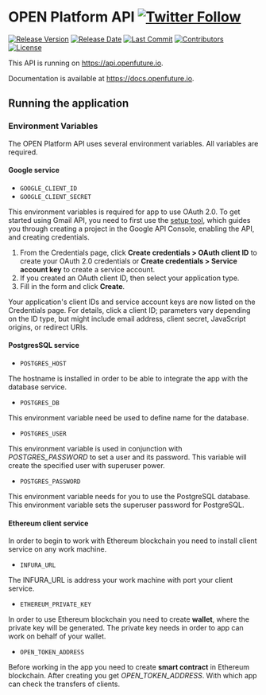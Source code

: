 # OPEN Platform API [![Twitter Follow](https://img.shields.io/twitter/follow/openplatformico.svg?style=social&label=Follow)](https://twitter.com/openplatformico)

[![Release Version](https://img.shields.io/github/release/OpenFuturePlatform/open-api.svg?style=flat-square)](https://github.com/OpenFuturePlatform/open-api/releases)
[![Release Date](https://img.shields.io/github/release-date/OpenFuturePlatform/open-api.svg?style=flat-square&colorB=007EC6)](https://github.com/OpenFuturePlatform/open-api/releases)
[![Last Commit](https://img.shields.io/github/last-commit/OpenFuturePlatform/open-api.svg?style=flat-square&colorB=007EC6)](https://github.com/OpenFuturePlatform/open-api/commits)
[![Contributors](https://img.shields.io/github/contributors/OpenFuturePlatform/open-api.svg?style=flat-square&colorB=007EC6)](https://github.com/OpenFuturePlatform/open-api/contributors)
[![License](https://img.shields.io/github/license/OpenFuturePlatform/open-api.svg?style=flat-square)](https://github.com/OpenFuturePlatform/open-api)


This API is running on https://api.openfuture.io.

Documentation is available at https://docs.openfuture.io.

## Running the application

### Environment Variables
The OPEN Platform API uses several environment variables. All
variables are required.

#### Google service

* `GOOGLE_CLIENT_ID`
* `GOOGLE_CLIENT_SECRET`

This environment variables is required for app to use OAuth 2.0.
To get started using Gmail API, you need to first use the
[setup tool](https://console.developers.google.com/flows/enableapi?apiid=gmail&credential=client_key&pli=1),
which guides you through creating a project in the Google API Console,
enabling the API, and creating credentials.

1. From the Credentials page, click **Create credentials >
OAuth client ID** to create your OAuth 2.0 credentials or
**Create credentials > Service account key** to create a service account.
2. If you created an OAuth client ID, then select your application type.
3. Fill in the form and click **Create**.

Your application's client IDs and service account keys are now listed on the Credentials page. For details, click a client ID; parameters vary depending on the ID type, but might include email address, client secret, JavaScript origins, or redirect URIs.

#### PostgresSQL service

* `POSTGRES_HOST`

The hostname is installed in order to be able to integrate the
app with the database service.

* `POSTGRES_DB`

This environment variable need be used to define name for the database.

* `POSTGRES_USER`

This environment variable is used in conjunction with
*POSTGRES_PASSWORD* to set a user and its password. This variable will
create the specified user with superuser power.

* `POSTGRES_PASSWORD`

This environment variable needs for you to use the PostgreSQL database.
 This environment variable sets the superuser password for
PostgreSQL.

#### Ethereum client service

In order to begin to work with Ethereum blockchain you need to install
client service on any work machine.

* `INFURA_URL`

The INFURA_URL is address your work machine with port your client
service.

* `ETHEREUM_PRIVATE_KEY`

In order to use Ethereum blockchain you need to create **wallet**, where
the private key will be generated. The private key needs in order to
app can work on behalf of your wallet.

* `OPEN_TOKEN_ADDRESS`

Before working in the app you need to create **smart contract** in
Ethereum blockchain. After creating you get *OPEN_TOKEN_ADDRESS*.
With which app can check the transfers of clients.